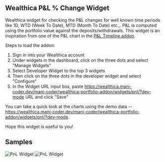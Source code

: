 ## Wealthica P&L % Change Widget

Wealthica widget for checking the P&L changes for well known time periods like 1D, WTD (Week To Date), MTD (Month To Date) etc.,. P&L is computed using the portfolio value against the deposits/withdrawals. This widget is an inspiration from one of the P&L chart in the [P&L Timeline addon](https://github.com/mani-coder/wealthica-portfolio-addon).

Steps to load the addon:

1. Sign in into your Wealthica account
2. Under widgets in the dashboard, click on the three dots and select "Manage Widgets"
3. Select Developer Widget to the top 3 widgets
4. Then click on the three dots in the developer widget and select "Configure"
5. In the Widget URL input box, paste https://wealthica.mani-coder.dev/mani-coder/wealthica-portfolio-addon/widgets/pnl/?dev-mode URL and click "Save"

You can take a quick look at the charts using the demo data -- https://wealthica.mani-coder.dev/mani-coder/wealthica-portfolio-addon/widgets/pnl/?dev-mode.

Hope this widget is useful to you!

## Samples

![PnL Widget](https://ik.imagekit.io/manicoder/wealthica-portfolio-addon/pnl-widget-1_q9ZHNXGdU.png) 
![PnL Widget](https://ik.imagekit.io/manicoder/wealthica-portfolio-addon/pnl-widget-2_NEbh-d-O6.png)

